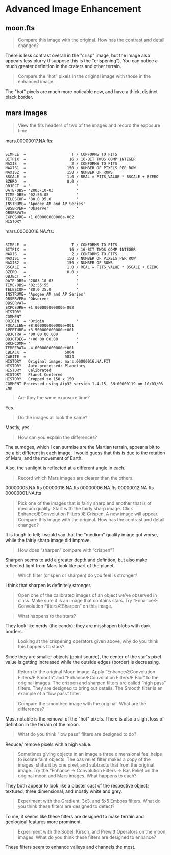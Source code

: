 # Advanced Image Enhancement

## moon.fts

> Compare this image with the original. How has the contrast and detail changed?

There is less contrast overall in the "crisp" image, but the image also
appears less blurry (I suppose this is the "crispening"). You can notice
a much greater definition in the craters and other terrain.

> Compare the “hot” pixels in the original image with those in the enhanced image.

The "hot" pixels are much more noticable now, and have a thick, distinct
black border.

## mars images

>  View the fits headers of two of the images and record the exposure time.

mars.00000017.NA.fts:

```

SIMPLE  =                    T / CONFORMS TO FITS                               
BITPIX  =                   16 / 16-BIT TWOS COMP INTEGER                       
NAXIS   =                    2 / CONFORMS TO FITS                               
NAXIS1  =                  150 / NUMBER OF PIXELS PER ROW                       
NAXIS2  =                  150 / NUMBER OF ROWS                                 
BSCALE  =                  1.0 / REAL = FITS_VALUE * BSCALE + BZERO             
BZERO   =                  0.0 /                                                
OBJECT  = '                    '                                                
DATE-OBS= '2003-10-03          '                                                
TIME-OBS= '02:56:05            '                                                
TELESCOP= '80.0 35.0           '                                                
INSTRUME= 'Apogee AM and AP Series'                                             
OBSERVER= 'Observer            '                                                
OBSERVAT=                                                                       
EXPOSURE= +1.000000000000e-002                                                  
HISTORY    

```

mars.00000016.NA.fts:

```

SIMPLE  =                    T / CONFORMS TO FITS                               
BITPIX  =                   16 / 16-BIT TWOS COMP INTEGER                       
NAXIS   =                    2 / CONFORMS TO FITS                               
NAXIS1  =                  150 / NUMBER OF PIXELS PER ROW                       
NAXIS2  =                  150 / NUMBER OF ROWS                                 
BSCALE  =                  1.0 / REAL = FITS_VALUE * BSCALE + BZERO             
BZERO   =                  0.0 /                                                
OBJECT  = '                    '                                                
DATE-OBS= '2003-10-03          '                                                
TIME-OBS= '02:55:55            '                                                
TELESCOP= '80.0 35.0           '                                                
INSTRUME= 'Apogee AM and AP Series'                                             
OBSERVER= 'Observer            '                                                
OBSERVAT=                                                                       
EXPOSURE= +1.000000000000e-002                                                  
HISTORY                                                                         
COMMENT                                                                         
ORIGIN  = 'Origin              '                                                
FOCALLEN= +8.000000000000e+001                                                  
APERTURE= +3.500000000000e+001                                                  
OBJCTRA = '00 00 00.000        '                                                
OBJCTDEC= '+00 00 00.00        '                                                
ORCHCOMM= '                    '                                                
TEMPERAT= -4.000000000000e+001                                                  
CBLACK  =                 5004                                                  
CWHITE  =                 5834                                                  
HISTORY   Original image: mars.00000016.NA.FIT                                  
HISTORY   Auto-processed: Planetary                                             
HISTORY   Calibrated                                                            
HISTORY   Planet Centered                                                       
HISTORY   Cropped to 150 x 150                                                  
COMMENT Processed using Aip32 version 1.4.15, SN:00000119 on 10/03/03           
END  

```

> Are they the same exposure time?

Yes.

> Do the images all look the same?

Mostly, yes.

> How can you explain the differences?

The sumdges, which I can surmise are the Martian terrain, appear a bit to
be a bit different in each image. I would guess that this is due to the rotation of Mars, and the movement of Earth.

Also, the sunlight is reflected at a different angle in each.

> Record which Mars images are clearer than the others.

00000005.NA.fts
00000016.NA.fts
00000006.NA.fts
00000012.NA.fts
00000001.NA.fts

> Pick one of the images that is fairly sharp and another that is of medium quality.
> Start with the fairly sharp image. Click EnhanceÆConvolution Filters Æ Crispen. A
> new image will appear. Compare this image with the original. How has the contrast and
> detail changed? 

It is tough to tell; I would say that the "medium" quality image got worse,
while the fairly sharp image did improve.

> How does “sharpen” compare with “crispen”?

Sharpen seems to add a greater depth and defintion, but also make reflected
light from Mars look like part of the planet.

> Which filter (crispen or sharpen) do you feel is stronger?

I think that sharpen is definitely stronger.

> Open one of the calibrated images of an object we’ve observed in class. Make
> sure it is an image that contains stars. Try “EnhanceÆ Convolution FiltersÆSharpen” on this image.

> What happens to the stars?

They look like nerds (the candy); they are misshapen blobs with dark borders.

> Looking at the crispening operators given above, why do you think this happens to stars?

Since they are smaller objects (point source), the center of the star's pixel
value is getting increased while the outside edges (border) is decreasing.

>Return to the original Moon image. Apply “EnhanceÆConvolution FiltersÆ
> Smooth” and “EnhanceÆConvolution FiltersÆ Blur” to the original images. The crispen
> and sharpen filters are called “high pass” filters. They are designed to bring out details.
> The Smooth filter is an example of a “low pass” filter.

> Compare the smoothed image with the original. What are the differences?

Most notable is the removal of the "hot" pixels. There is also a slight loss
of defintion in the terrain of the moon.

> What do you think “low pass” filters are designed to do?

Reduce/ remove pixels with a high value.

> Sometimes giving objects in an image a three dimensional feel helps to isolate
> faint objects. The bas relief filter makes a copy of the images, shifts it by one pixel, and
> subtracts that from the original image. Try the “Enhance -> Convolution Filters -> Bas
> Relief on the original moon and Mars images. What happens to each?

They both appear to look like a plaster cast of the respective object;
textured, three dimensional, and mostly white and grey.

> Experiment with the Gradient, 3x3, and 5x5 Emboss filters.
> What do you think these filters are designed to detect?

To me, it seems like these filters are designed to make terrain and 
geological features more prominent.

> Experiment with the Sobel, Kirsch, and Prewitt Operators on the moon images.
> What do you think these filters are designed to enhance?

These filters seem to enhance valleys and channels the most.
